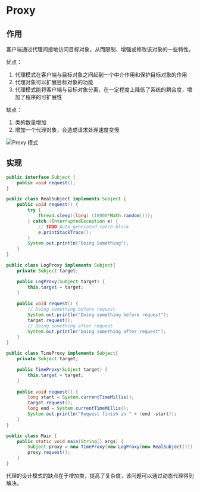 # Proxy

## 作用

客户端通过代理间接地访问目标对象，从而限制、增强或修改该对象的一些特性。

优点：
1. 代理模式在客户端与目标对象之间起到一个中介作用和保护目标对象的作用
2. 代理对象可以扩展目标对象的功能
3. 代理模式能将客户端与目标对象分离，在一定程度上降低了系统的耦合度，增加了程序的可扩展性

缺点：
1. 类的数量增加
2. 增加一个代理对象，会造成请求处理速度变慢

![Proxy 模式](https://gitee.com/binggouxsm/JAVA-Reference/raw/master/%E8%AE%BE%E8%AE%A1%E6%A8%A1%E5%BC%8F/pics/Proxy.png)

## 实现

```java
public interface Subject {
	public void request();
}

public class RealSubject implements Subject {
	public void request() {
		try {
			Thread.sleep((long) (10000*Math.random()));
		} catch (InterruptedException e) {
			// TODO Auto-generated catch block
			e.printStackTrace();
		}
		System.out.println("Doing Something");
	}
}

public class LogProxy implements Subject{
	private Subject target;

	public LogProxy(Subject target) {
		this.target = target;
	}
	
	public void request() {
		// Doing something before request 
		System.out.println("Doing something before request");
		target.request();
		// Doing something after request
		System.out.println("Doing something after request");
	}
}

public class TimeProxy implements Subject{
	private Subject target;

	public TimeProxy(Subject target) {
		this.target = target;
	}
	
	public void request() {
		long start = System.currentTimeMillis();
		target.request();
		long end = System.currentTimeMillis();
		System.out.println("Request finish in " + (end -start));
	}
}

public class Main {
	public static void main(String[] args) {
		Subject proxy = new TimeProxy(new LogProxy(new RealSubject()));
		proxy.request();
	}
}

```


代理的设计模式的缺点在于增加类，提高了复杂度，该问题可以通过动态代理得到解决。

